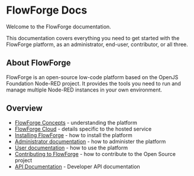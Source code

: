 # FlowForge Docs

Welcome to the FlowForge documentation.

This documentation covers everything you need to get started with the FlowForge
platform, as an administrator, end-user, contributor, or all three.

## About FlowForge

FlowForge is an open-source low-code platform based on the OpenJS Foundation Node-RED
project. It provides the tools you need to run and manage multiple Node-RED instances
in your own environment.

## Overview

 - [FlowForge Concepts](./user/concepts.md) - understanding the platform
 - [FlowForge Cloud](./cloud/) - details specific to the hosted service
 - [Installing FlowForge](./install/) - how to install the platform
 - [Administrator documentation](./admin/) - how to administer the platform
 - [User documentation](./user/) - how to use the platform
 - [Contributing to FlowForge](./contribute/) - how to contribute to the Open Source project
 - [API Documentation](./api/) - Developer API documentation
